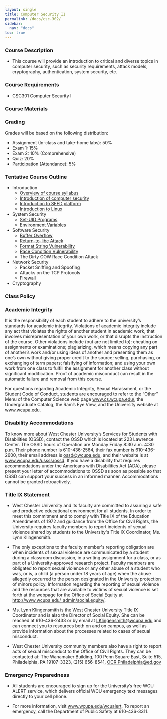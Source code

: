 ```yaml
---
layout: single
title: Computer Security II
permalink: /docs/csc-302/
sidebar:
  nav: "docs"
toc: true
---
```


### Course Description

- This course will provide an introduction to critical and diverse topics in computer security, such as security requirements, attack models, cryptography, authentication, system security, etc.

### Course Requirements

- CSC301 Computer Security I

### Course Materials

### Grading

Grades will be based on the following distribution:

- Assignment (In-class and take-home labs): 50%
- Exam 1: 15%
- Exam 2: 10% (Comprehensive)
- Quiz: 20%
- Participation (Attendance): 5%


### Tentative Course Outline

- Introduction
  - [Overview of course syllabus](http://bit.ly/2XR43FD)
  - [Introduction of computer security](http://bit.ly/2KTBpvs)
  - [Introduction to SEED platform](http://bit.ly/2zoiJ0p)
  - [Introduction to Linux](http://bit.ly/2HoUoMr)
- System Security
  - [Set-UID Programs](http://bit.ly/346ocHl)
  - [Environment Variables](http://bit.ly/2lxUKIg)
- Software Security
  - [Buffer Overflow](http://bit.ly/2SmQcAY)
  - [Return-to-libc Attack](http://bit.ly/2l1gEDS)
  - [Format String Vulnerability](http://bit.ly/2mvy8ci)
  - [Race Condition Vulnerability](http://bit.ly/2MwVIjd)
  - The Dirty COW Race Condition Attack
- Network Security
  - Packet Sniffing and Spoofing
  - Attacks on the TCP Protocols
  - Firewall
- Cryptography

### Class Policy

### Academic Integrity

It is the responsibility of each student to adhere to the university’s standards for academic integrity. Violations of academic integrity include any act that violates the rights of another student in academic work, that involves misrepresentation of your own work, or that disrupts the instruction of the course. Other violations include (but are not limited to): cheating on assignments or examinations; plagiarizing, which means copying any part of another’s work and/or using ideas of another and presenting them as one’s own without giving proper credit to the source; selling, purchasing, or exchanging of term papers; falsifying of information; and using your own work from one class to fulfill the assignment for another class without significant modification. Proof of academic misconduct can result in the automatic failure and removal from this course.

For questions regarding Academic Integrity, Sexual Harassment, or the Student Code of Conduct, students are encouraged to refer to the “Other” Menu of the Computer Science web page www.cs.wcupa.edu/, the Undergraduate Catalog, the Ram’s Eye View, and the University website at www.wcupa.edu.

### Disability Accommodations
To know more about West Chester University’s Services for Students with Disabilities (OSSD), contact the OSSD which is located at 223 Lawrence Center. The OSSD hours of Operation are Monday  Friday 8:30 a.m.  4:30 p.m. Their phone number is 610-436-2564, their fax number is 610-436-2600, their email address is ossd@wcupa.edu, and their website is at www.wcupa.edu/ussss/ossd.
If you have a disability that requires accommodations under the Americans with Disabilities Act (ADA), please present your letter of accommodations to OSSD as soon as possible so that OSSD can support your success in an informed manner. Accommodations cannot be granted retroactively.


### Title IX Statement

- West Chester University and its faculty are committed to assuring a safe and productive educational environment for all students. In order to meet this commitment and to comply with Title IX of the Education Amendments of 1972 and guidance from the Office for Civil Rights, the University requires faculty members to report incidents of sexual violence shared by students to the University's Title IX Coordinator, Ms. Lynn Klingensmith.

- The only exceptions to the faculty member's reporting obligation are when incidents of sexual violence are communicated by a student during a classroom discussion, in a writing assignment for a class, or as part of a University-approved research project. Faculty members are obligated to report sexual violence or any other abuse of a student who was, or is, a child (a person under 18 years of age) when the abuse allegedly occurred to the person designated in the University protection of minors policy. Information regarding the reporting of sexual violence and the resources that are available to victims of sexual violence is set forth at the webpage for the Office of Social Equity at http://www.wcupa.edu/_admin/social.equity/.

- Ms. Lynn Klingensmith is the West Chester University Title IX Coordinator and is also the Director of Social Equity. She can be reached at 610-436-2433 or by email at LKlingensmith@wcupa.edu and can connect you to resources both on and on campus, as well as provide information about the processes related to cases of sexual misconduct.

- West Chester University community members also have a right to report acts of sexual misconduct to the Office of Civil Rights. They can be contacted at: The Wanamaker Building, 100 Penn Square East, Suite 515, Philadelphia, PA 19107-3323, (215) 656-8541, OCR.Philadelphia@ed.gov


### Emergency Preparedness

- All students are encouraged to sign up for the University’s free WCU ALERT service, which delivers official WCU emergency text messages directly to your cell phone.

- For more information, visit www.wcupa.edu/wcualert. To report an emergency, call the Department of Public Safety at 610-436-3311.
